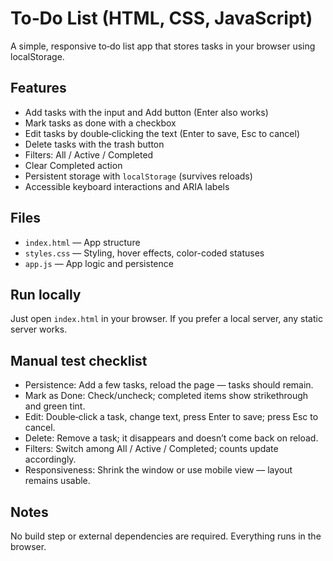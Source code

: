 # To‑Do List (HTML, CSS, JavaScript)

A simple, responsive to‑do list app that stores tasks in your browser using localStorage.

## Features

- Add tasks with the input and Add button (Enter also works)
- Mark tasks as done with a checkbox
- Edit tasks by double‑clicking the text (Enter to save, Esc to cancel)
- Delete tasks with the trash button
- Filters: All / Active / Completed
- Clear Completed action
- Persistent storage with `localStorage` (survives reloads)
- Accessible keyboard interactions and ARIA labels

## Files

- `index.html` — App structure
- `styles.css` — Styling, hover effects, color-coded statuses
- `app.js` — App logic and persistence

## Run locally

Just open `index.html` in your browser. If you prefer a local server, any static server works.

## Manual test checklist

- Persistence: Add a few tasks, reload the page — tasks should remain.
- Mark as Done: Check/uncheck; completed items show strikethrough and green tint.
- Edit: Double‑click a task, change text, press Enter to save; press Esc to cancel.
- Delete: Remove a task; it disappears and doesn’t come back on reload.
- Filters: Switch among All / Active / Completed; counts update accordingly.
- Responsiveness: Shrink the window or use mobile view — layout remains usable.

## Notes

No build step or external dependencies are required. Everything runs in the browser.